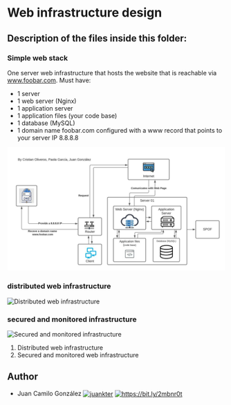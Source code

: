 # Web infrastructure design

## Description of the files inside this folder:

### Simple web stack

One server web infrastructure that hosts the website that is reachable via www.foobar.com.
Must have:
- 1 server
- 1 web server (Nginx)
- 1 application server
- 1 application files (your code base)
- 1 database (MySQL)
- 1 domain name foobar.com configured with a www record that points to your server IP 8.8.8.8

![Simple web infrastructure](https://github.com/jcgonzalezb/holberton-system_engineering-devops/blob/master/0x09-web_infrastructure_design/stacks/Simple%20Web%20Stack%20-%20Imgur.jpg)

### distributed web infrastructure
![Distributed web infrastructure](https://i.imgur.com/n75BOnC.jpg)
### secured and monitored infrastructure
![Secured and monitored infrastructure](https://i.imgur.com/75k7rlK.jpg)







1. Distributed web infrastructure
2. Secured and monitored web infrastructure


## Author

- Juan Camilo González <a href="https://twitter.com/juankter" target="blank"><img align="center" src="https://raw.githubusercontent.com/rahuldkjain/github-profile-readme-generator/master/src/images/icons/Social/twitter.svg" alt="juankter" height="30" width="40" /></a>
<a href="https://bit.ly/2MBNR0t" target="blank"><img align="center" src="https://raw.githubusercontent.com/rahuldkjain/github-profile-readme-generator/master/src/images/icons/Social/linked-in-alt.svg" alt="https://bit.ly/2mbnr0t" height="30" width="40" /></a>







